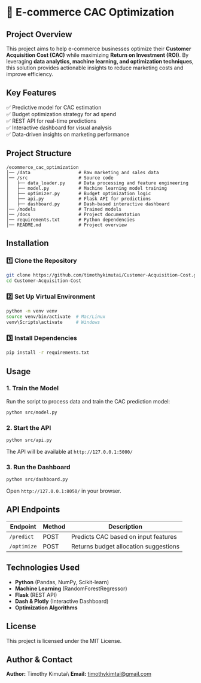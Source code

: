 # 📖 E-commerce CAC Optimization

## **Project Overview**
This project aims to help e-commerce businesses optimize their **Customer Acquisition Cost (CAC)** while maximizing **Return on Investment (ROI)**. By leveraging **data analytics, machine learning, and optimization techniques**, this solution provides actionable insights to reduce marketing costs and improve efficiency.

## **Key Features**
✅ Predictive model for CAC estimation  
✅ Budget optimization strategy for ad spend  
✅ REST API for real-time predictions  
✅ Interactive dashboard for visual analysis  
✅ Data-driven insights on marketing performance  

## **Project Structure**
```
/ecommerce_cac_optimization
│── /data                  # Raw marketing and sales data
│── /src                   # Source code
│   ├── data_loader.py     # Data processing and feature engineering
│   ├── model.py           # Machine learning model training
│   ├── optimizer.py       # Budget optimization logic
│   ├── api.py             # Flask API for predictions
│   ├── dashboard.py       # Dash-based interactive dashboard
│── /models                # Trained models
│── /docs                  # Project documentation
│── requirements.txt       # Python dependencies
│── README.md              # Project overview
```

## **Installation**
### 1️⃣ Clone the Repository
```bash
git clone https://github.com/timothykimutai/Customer-Acquisition-Cost.git
cd Customer-Acquisition-Cost
```
### 2️⃣ Set Up Virtual Environment
```bash
python -m venv venv
source venv/bin/activate  # Mac/Linux
venv\Scripts\activate     # Windows
```
### 3️⃣ Install Dependencies
```bash
pip install -r requirements.txt
```

## **Usage**
### **1. Train the Model**
Run the script to process data and train the CAC prediction model:
```bash
python src/model.py
```
### **2. Start the API**
```bash
python src/api.py
```
The API will be available at `http://127.0.0.1:5000/`

### **3. Run the Dashboard**
```bash
python src/dashboard.py
```
Open `http://127.0.0.1:8050/` in your browser.

## **API Endpoints**
| Endpoint      | Method | Description |
|--------------|--------|-------------|
| `/predict`   | POST   | Predicts CAC based on input features |
| `/optimize`  | POST   | Returns budget allocation suggestions |

## **Technologies Used**
- **Python** (Pandas, NumPy, Scikit-learn)
- **Machine Learning** (RandomForestRegressor)
- **Flask** (REST API)
- **Dash & Plotly** (Interactive Dashboard)
- **Optimization Algorithms**

## **License**
This project is licensed under the MIT License.

## **Author & Contact**
**Author:** Timothy Kimutai\ 
**Email:** timothykimtai@gmail.com


